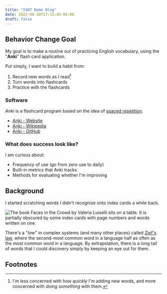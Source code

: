 ```yaml
---
title: "I407 Demo Blog"
date: 2022-08-30T17:15:45-04:00
draft: false
---
```


## Behavior Change Goal

My goal is to make a routine out of practicing English vocabulary, using the "**Anki**" flash card application.

Put simply, I want to build a habit from:

1. Record new words as I read[^1]
2. Turn words into flashcards
3. Practice with the flashcards

### Software

*Anki* is a flashcard program based on the idea of [spaced repetition](https://en.wikipedia.org/wiki/Spaced_repetition).

- [Anki - Website](https://apps.ankiweb.net/)
- [Anki - Wikipedia](https://en.wikipedia.org/wiki/Anki_(software))
- [Anki - GitHub](https://github.com/ankitects/anki)

### What does success look like?

I am curious about:

- Frequency of use (go from zero use to daily)
- Built-in metrics that Anki tracks
- Methods for evaluating whether I'm improving

## Background

I started scratching words I didn't recognize onto index cards a while back.

![The book Faces in the Crowd by Valeria Luiselli sits on a table. It is partially obscured by some index cards with page numbers and words written on one.](/faces_in_the_crowd_words.jpg)

There's a "*law*" in complex systems (and many other places) called [Zipf's law](https://en.wikipedia.org/wiki/Zipf%27s_law), where the second-most common word in a language half as often as the most common word in a language. By extrapolation, there is a long tail of words that I could discovery simply by keeping an eye out for them.

## Footnotes

[^1]: I'm less concerned with *how quickly* I'm adding new words, and more concerned with *doing something* with them.
